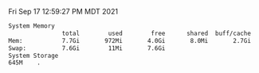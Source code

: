 Fri Sep 17 12:59:27 PM MDT 2021
```bash
System Memory
               total        used        free      shared  buff/cache   available
Mem:           7.7Gi       972Mi       4.0Gi       8.0Mi       2.7Gi       6.3Gi
Swap:          7.6Gi        11Mi       7.6Gi
System Storage
645M	.
```
